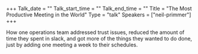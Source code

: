 +++
Talk_date = ""
Talk_start_time = ""
Talk_end_time = ""
Title = "The Most Productive Meeting in the World"
Type = "talk"
Speakers = ["neil-primmer"]
+++

How one operations team addressed trust issues, reduced the amount of time they spent in slack, and got more of the things they wanted to do done, just by adding one meeting a week to their schedules.
